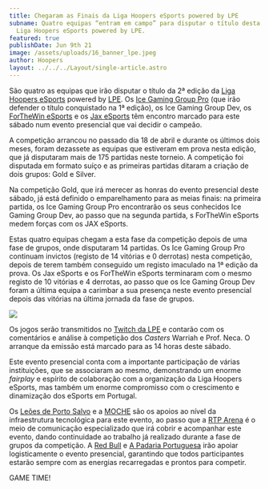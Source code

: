 ```yaml
---
title: Chegaram as Finais da Liga Hoopers eSports powered by LPE
subname: Quatro equipas “entram em campo” para disputar o título desta edição da
  Liga Hoopers eSports powered by LPE.
featured: true
publishDate: Jun 9th 21
image: /assets/uploads/16_banner_lpe.jpeg
author: Hoopers
layout: ../../../Layout/single-article.astro
---
```

São quatro as equipas que irão disputar o título da 2ª edição da [Liga Hoopers eSports](https://www.instagram.com/hoopers_esports/) powered by [LPE](https://twitter.com/lpe_portugal). Os [Ice Gaming Group Pro](https://twitter.com/icegamingroup) (que irão defender o título conquistado na 1ª edição), os Ice Gaming Group Dev, os [ForTheWin eSports](https://twitter.com/ftwesports) e os [Jax eSports](https://twitter.com/JaxEsportsclub) têm encontro marcado para este sábado num evento presencial que vai decidir o campeão.

A competição arrancou no passado dia 18 de abril e durante os últimos dois meses, foram dezassete as equipas que estiveram em prova nesta edição, que já disputaram mais de 175 partidas neste torneio. A competição foi disputada em formato suíço e as primeiras partidas ditaram a criação de dois grupos: Gold e Silver.

Na competição Gold, que irá merecer as honras do evento presencial deste sábado, já está definido o emparelhamento para as meias finais: na primeira partida, os Ice Gaming Group Pro encontrarão os seus conhecidos Ice Gaming Group Dev, ao passo que na segunda partida, s ForTheWin eSports medem forças com os JAX eSports.

Estas quatro equipas chegam a esta fase da competição depois de uma fase de grupos, onde disputaram 14 partidas. Os Ice Gaming Group Pro continuam invictos (registo de 14 vitórias e 0 derrotas) nesta competição, depois de terem também conseguido um registo imaculado na 1ª edição da prova. Os Jax eSports e os ForTheWin eSports terminaram com o mesmo registo de 10 vitórias e 4 derrotas, ao passo que os Ice Gaming Group Dev foram a última equipa a carimbar a sua presença neste evento presencial depois das vitórias na última jornada da fase de grupos.

![](/assets/uploads/16_banner_lpe.jpeg)

Os jogos serão transmitidos no [Twitch da LPE](https://www.twitch.tv/lpe_portugal) e contarão com os comentários e análise à competição dos *Casters* Warriah e Prof. Neca. O arranque da emissão está marcado para as 14 horas deste sábado.

Este evento presencial conta com a importante participação de várias instituições, que se associaram ao mesmo, demonstrando um enorme *fairplay* e espírito de colaboração com a organização da Liga Hoopers eSports, mas também um enorme compromisso com o crescimento e dinamização dos eSports em Portugal. 

Os [Leões de Porto Salvo](https://www.instagram.com/leoespsesports/) e a [MOCHE](https://www.instagram.com/moche/) são os apoios ao nível da infraestrutura tecnológica para este evento, ao passo que a [RTP Arena](https://www.instagram.com/rtparena/) é o meio de comunicação especializado que irá cobrir e acompanhar este evento, dando continuidade ao trabalho já realizado durante a fase de grupos da competição. A [Red Bull](https://www.instagram.com/redbullpor/) e [A Padaria Portuguesa](https://www.instagram.com/apadariaportuguesa/) irão apoiar logisticamente o evento presencial, garantindo que todos participantes estarão sempre com as energias recarregadas e prontos para competir.

GAME TIME!